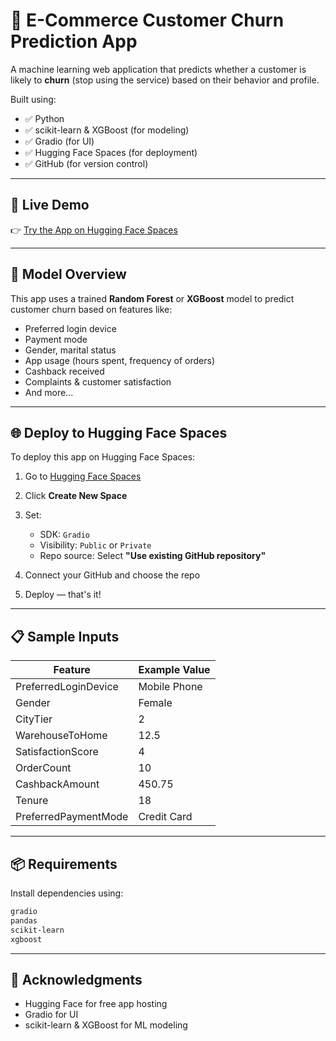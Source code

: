 # 🛒 E-Commerce Customer Churn Prediction App

A machine learning web application that predicts whether a customer is likely to **churn** (stop using the service) based on their behavior and profile.

Built using:
- ✅ Python
- ✅ scikit-learn & XGBoost (for modeling)
- ✅ Gradio (for UI)
- ✅ Hugging Face Spaces (for deployment)
- ✅ GitHub (for version control)

---

## 🚀 Live Demo

👉 [Try the App on Hugging Face Spaces](https://huggingface.co/spaces/akashk947/eCommerceChurnPredictionSystem)  

---

## 🧠 Model Overview

This app uses a trained **Random Forest** or **XGBoost** model to predict customer churn based on features like:

- Preferred login device
- Payment mode
- Gender, marital status
- App usage (hours spent, frequency of orders)
- Cashback received
- Complaints & customer satisfaction
- And more...


---


## 🌐 Deploy to Hugging Face Spaces

To deploy this app on Hugging Face Spaces:

1. Go to [Hugging Face Spaces](https://huggingface.co/spaces)
2. Click **Create New Space**
3. Set:

   * SDK: `Gradio`
   * Visibility: `Public` or `Private`
   * Repo source: Select **"Use existing GitHub repository"**
4. Connect your GitHub and choose the repo
5. Deploy — that's it!

---

## 📋 Sample Inputs

| Feature              | Example Value |
| -------------------- | ------------- |
| PreferredLoginDevice | Mobile Phone  |
| Gender               | Female        |
| CityTier             | 2             |
| WarehouseToHome      | 12.5          |
| SatisfactionScore    | 4             |
| OrderCount           | 10            |
| CashbackAmount       | 450.75        |
| Tenure               | 18            |
| PreferredPaymentMode | Credit Card   |

---

## 📦 Requirements

Install dependencies using:

```txt
gradio
pandas
scikit-learn
xgboost
```

---

## 🙏 Acknowledgments

* Hugging Face for free app hosting
* Gradio for UI
* scikit-learn & XGBoost for ML modeling
```
